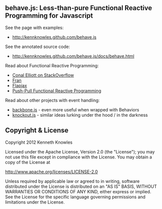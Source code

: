 
## behave.js: Less-than-pure Functional Reactive Programming for Javascript

See the page with examples:

 * http://kennknowles.github.com/behave.js

See the annotated source code:

 * http://kennknowles.github.com/behave.js/docs/behave.html

Read about Functional Reactive Programming:

 * [Conal Elliott on StackOverflow](http://stackoverflow.com/questions/1028250/what-is-functional-reactive-programming/1030631#1030631)
 * [Fran](http://conal.net/fran/tutorial.htm)
 * [Flapjax](http://www.flapjax-lang.org/)
 * [Push-Pull Functional Reactive Programming](http://conal.net/papers/push-pull-frp/)

Read about other projects with event handling:

 * [backbone.js](http://documentcloud.github.com/backbone/) - even more useful when wrapped with Behaviors
 * [knockout.js](http://knockoutjs.com/) - similar ideas lurking under the hood / in the darkness

## Copyright & License

Copyright 2012 Kenneth Knowles

Licensed under the Apache License, Version 2.0 (the "License"); you may not use
this file except in compliance with the License. You may obtain a copy of the
License at

http://www.apache.org/licenses/LICENSE-2.0

Unless required by applicable law or agreed to in writing, software distributed
under the License is distributed on an "AS IS" BASIS, WITHOUT WARRANTIES OR
CONDITIONS OF ANY KIND, either express or implied. See the License for the
specific language governing permissions and limitations under the License.
